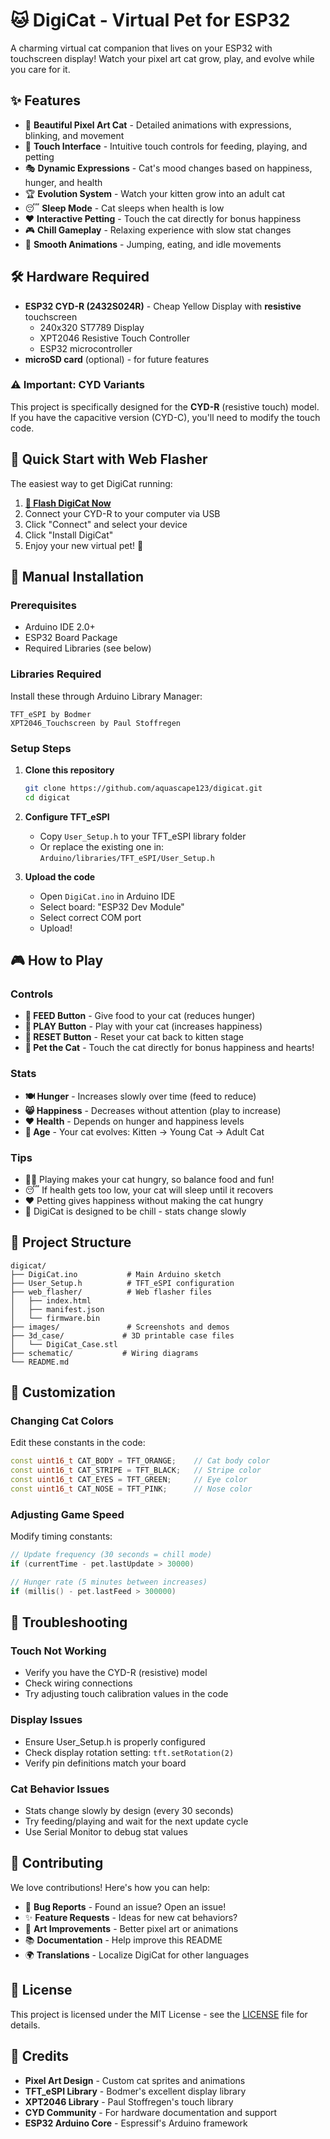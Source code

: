 # 🐱 DigiCat - Virtual Pet for ESP32

A charming virtual cat companion that lives on your ESP32 with touchscreen display! Watch your pixel art cat grow, play, and evolve while you care for it.


## ✨ Features

- 🎨 **Beautiful Pixel Art Cat** - Detailed animations with expressions, blinking, and movement
- 📱 **Touch Interface** - Intuitive touch controls for feeding, playing, and petting
- 🎭 **Dynamic Expressions** - Cat's mood changes based on happiness, hunger, and health
- 🏆 **Evolution System** - Watch your kitten grow into an adult cat
- 😴 **Sleep Mode** - Cat sleeps when health is low
- ❤️ **Interactive Petting** - Touch the cat directly for bonus happiness
- 🎮 **Chill Gameplay** - Relaxing experience with slow stat changes
- 🎪 **Smooth Animations** - Jumping, eating, and idle movements

## 🛠️ Hardware Required

- **ESP32 CYD-R (2432S024R)** - Cheap Yellow Display with **resistive** touchscreen
  - 240x320 ST7789 Display
  - XPT2046 Resistive Touch Controller
  - ESP32 microcontroller
- **microSD card** (optional) - for future features

### ⚠️ Important: CYD Variants
This project is specifically designed for the **CYD-R** (resistive touch) model. If you have the capacitive version (CYD-C), you'll need to modify the touch code.

## 🚀 Quick Start with Web Flasher

The easiest way to get DigiCat running:

1. **[📱 Flash DigiCat Now](https://aquascape123.github.io/digicat/)**
2. Connect your CYD-R to your computer via USB
3. Click "Connect" and select your device
4. Click "Install DigiCat"
5. Enjoy your new virtual pet! 🎉

## 🔧 Manual Installation

### Prerequisites
- Arduino IDE 2.0+
- ESP32 Board Package
- Required Libraries (see below)

### Libraries Required
Install these through Arduino Library Manager:
```
TFT_eSPI by Bodmer
XPT2046_Touchscreen by Paul Stoffregen
```

### Setup Steps
1. **Clone this repository**
   ```bash
   git clone https://github.com/aquascape123/digicat.git
   cd digicat
   ```

2. **Configure TFT_eSPI**
   - Copy `User_Setup.h` to your TFT_eSPI library folder
   - Or replace the existing one in: `Arduino/libraries/TFT_eSPI/User_Setup.h`

3. **Upload the code**
   - Open `DigiCat.ino` in Arduino IDE
   - Select board: "ESP32 Dev Module"
   - Select correct COM port
   - Upload!

## 🎮 How to Play

### Controls
- **🍖 FEED Button** - Give food to your cat (reduces hunger)
- **🎾 PLAY Button** - Play with your cat (increases happiness)  
- **🔄 RESET Button** - Reset your cat back to kitten stage
- **👋 Pet the Cat** - Touch the cat directly for bonus happiness and hearts!

### Stats
- **🍽️ Hunger** - Increases slowly over time (feed to reduce)
- **😸 Happiness** - Decreases without attention (play to increase)
- **❤️ Health** - Depends on hunger and happiness levels
- **📅 Age** - Your cat evolves: Kitten → Young Cat → Adult Cat

### Tips
- 🏃‍♂️ Playing makes your cat hungry, so balance food and fun!
- 😴 If health gets too low, your cat will sleep until it recovers
- ❤️ Petting gives happiness without making the cat hungry
- 🎯 DigiCat is designed to be chill - stats change slowly

## 📁 Project Structure

```
digicat/
├── DigiCat.ino           # Main Arduino sketch
├── User_Setup.h          # TFT_eSPI configuration
├── web_flasher/          # Web flasher files
│   ├── index.html
│   ├── manifest.json
│   └── firmware.bin
├── images/               # Screenshots and demos
├── 3d_case/             # 3D printable case files
│   └── DigiCat_Case.stl
├── schematic/           # Wiring diagrams
└── README.md
```

## 🎨 Customization

### Changing Cat Colors
Edit these constants in the code:
```cpp
const uint16_t CAT_BODY = TFT_ORANGE;    // Cat body color
const uint16_t CAT_STRIPE = TFT_BLACK;   // Stripe color  
const uint16_t CAT_EYES = TFT_GREEN;     // Eye color
const uint16_t CAT_NOSE = TFT_PINK;      // Nose color
```

### Adjusting Game Speed
Modify timing constants:
```cpp
// Update frequency (30 seconds = chill mode)
if (currentTime - pet.lastUpdate > 30000) 

// Hunger rate (5 minutes between increases)
if (millis() - pet.lastFeed > 300000)
```

## 🐛 Troubleshooting

### Touch Not Working
- Verify you have the CYD-R (resistive) model
- Check wiring connections
- Try adjusting touch calibration values in the code

### Display Issues
- Ensure User_Setup.h is properly configured
- Check display rotation setting: `tft.setRotation(2)`
- Verify pin definitions match your board

### Cat Behavior Issues
- Stats change slowly by design (every 30 seconds)
- Try feeding/playing and wait for the next update cycle
- Use Serial Monitor to debug stat values

## 🤝 Contributing

We love contributions! Here's how you can help:

- 🐛 **Bug Reports** - Found an issue? Open an issue!
- ✨ **Feature Requests** - Ideas for new cat behaviors?
- 🎨 **Art Improvements** - Better pixel art or animations
- 📚 **Documentation** - Help improve this README
- 🌍 **Translations** - Localize DigiCat for other languages

## 📄 License

This project is licensed under the MIT License - see the [LICENSE](LICENSE) file for details.

## 🙏 Credits

- **Pixel Art Design** - Custom cat sprites and animations
- **TFT_eSPI Library** - Bodmer's excellent display library
- **XPT2046 Library** - Paul Stoffregen's touch library
- **CYD Community** - For hardware documentation and support
- **ESP32 Arduino Core** - Espressif's Arduino framework
